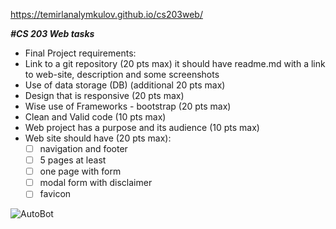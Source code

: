 https://temirlanalymkulov.github.io/cs203web/

__*#CS 203 Web tasks*__
* Final Project requirements:
* Link to a git repository (20 pts max) it should have readme.md with a link to web-site, description and some screenshots
* Use of data storage (DB) (additional 20 pts max)
* Design that is responsive (20 pts max)
* Wise use of Frameworks - bootstrap (20 pts max)
* Clean and Valid code (10 pts max)
* Web project has a purpose and its audience (10 pts max)
* Web site should have (20 pts max):
	- [ ] navigation and footer
	- [ ] 5 pages at least
	- [ ] one page with form 
	- [ ] modal form with disclaimer
	- [ ] favicon

![AutoBot](file:///home/tima/Desktop/cs203web/images/Screenshot%20from%202020-03-30%2008-37-52.png)
